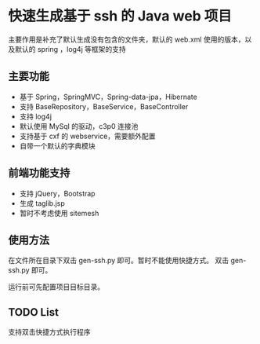 # 快速生成基于 ssh 的 Java web 项目
主要作用是补充了默认生成没有包含的文件夹，默认的 web.xml 使用的版本，以及默认的 spring ，log4j 等框架的支持

## 主要功能
- 基于 Spring，SpringMVC，Spring-data-jpa，Hibernate
- 支持 BaseRepository，BaseService，BaseController
- 支持 log4j
- 默认使用 MySql 的驱动，c3p0 连接池
- 支持基于 cxf 的 webservice，需要额外配置
- 自带一个默认的字典模块

## 前端功能支持
- 支持 jQuery，Bootstrap
- 生成 taglib.jsp
- 暂时不考虑使用 sitemesh

## 使用方法
在文件所在目录下双击 gen-ssh.py 即可。暂时不能使用快捷方式。
双击 gen-ssh.py 即可。

运行前可先配置项目目标目录。

## TODO List
支持双击快捷方式执行程序

